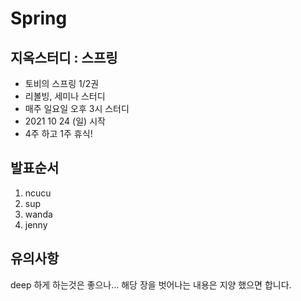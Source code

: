 # Spring

## 지옥스터디 : 스프링
- 토비의 스프링 1/2권
- 리볼빙, 세미나 스터디
- 매주 일요일 오후 3시 스터디
- 2021 10 24 (일) 시작
- 4주 하고 1주 휴식!

## 발표순서
1. ncucu
2. sup
3. wanda
4. jenny

## 유의사항
deep 하게 하는것은 좋으나… 해당 장을 벗어나는 내용은 지양 했으면 합니다.
